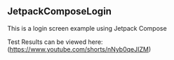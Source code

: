 
## JetpackComposeLogin
This is a login screen example using Jetpack Compose

Test Results can be viewed here:
(https://www.youtube.com/shorts/nNyb0qeJIZM)
